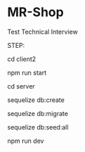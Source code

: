# MR-Shop
Test Technical Interview

STEP:

cd client2

npm run start

cd server

sequelize db:create

sequelize db:migrate

sequelize db:seed:all

npm run dev
